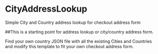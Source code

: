 # CityAddressLookup
Simple City and Country address lookup for checkout address form

##This is a starting point for address lookup or city/country address form.

Find your own country JSON file with all the existing Cities and Countries and modify this template to fit your own checkout address form.


